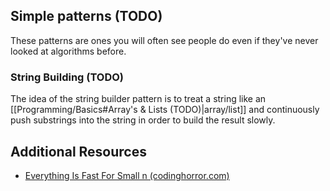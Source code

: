 
## Simple patterns (TODO)
These patterns are ones you will often see people do even if they've never looked at algorithms before.

### String Building (TODO)
The idea of the string builder pattern is to treat a string like an [[Programming/Basics#Array's & Lists (TODO)|array/list]] and continuously push substrings into the string in order to build the result slowly.








## Additional Resources

- [Everything Is Fast For Small n (codinghorror.com)](https://blog.codinghorror.com/everything-is-fast-for-small-n/)